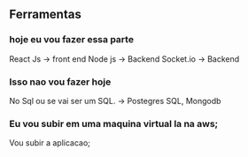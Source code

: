 ## Ferramentas

### hoje eu vou fazer essa parte
React Js -> front end
Node js -> Backend
Socket.io -> Backend


### Isso nao vou fazer hoje
No Sql ou se vai ser um SQL. -> Postegres SQL, Mongodb


### Eu vou subir em uma maquina virtual la na aws;
Vou subir a aplicacao;
